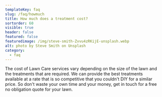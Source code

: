 ```yaml
---
templateKey: faq
slug: /faq/howmuch
title: How much does a treatment cost?
sortorder: 60
visible: true
header: false
featured: false
featuredimage: /img/steve-smith-Zvvu4zRKijE-unsplash.webp
alt: photo by Steve Smith on Unsplash
category:
  - faq
---
```



The cost of Lawn Care services vary depending on the size of the lawn and the treatments that are required. We can provide the best treatments available at a rate that is so competitive that you couldn't DIY for a similar price. So don't waste your own time and your money, get in touch for a free no obligation quote for your lawn.